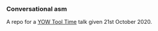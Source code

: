 ### Conversational asm

A repo for a [YOW Tool Time](https://yowconference.com/) talk given 21st October 2020.
